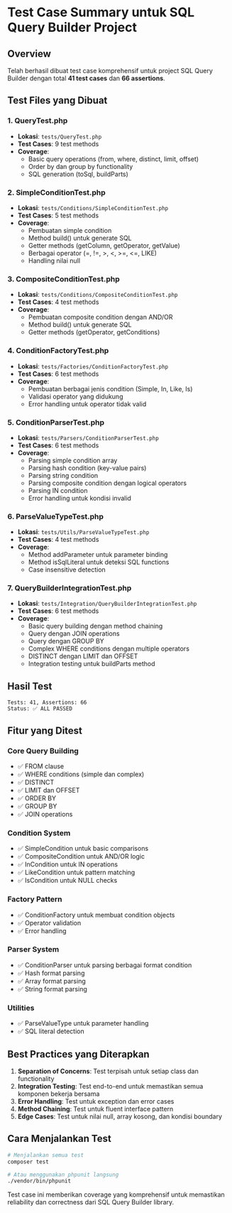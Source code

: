 # Test Case Summary untuk SQL Query Builder Project

## Overview
Telah berhasil dibuat test case komprehensif untuk project SQL Query Builder dengan total **41 test cases** dan **66 assertions**.

## Test Files yang Dibuat

### 1. QueryTest.php
- **Lokasi**: `tests/QueryTest.php`
- **Test Cases**: 9 test methods
- **Coverage**: 
  - Basic query operations (from, where, distinct, limit, offset)
  - Order by dan group by functionality
  - SQL generation (toSql, buildParts)

### 2. SimpleConditionTest.php
- **Lokasi**: `tests/Conditions/SimpleConditionTest.php`
- **Test Cases**: 5 test methods
- **Coverage**:
  - Pembuatan simple condition
  - Method build() untuk generate SQL
  - Getter methods (getColumn, getOperator, getValue)
  - Berbagai operator (=, !=, >, <, >=, <=, LIKE)
  - Handling nilai null

### 3. CompositeConditionTest.php
- **Lokasi**: `tests/Conditions/CompositeConditionTest.php`
- **Test Cases**: 4 test methods
- **Coverage**:
  - Pembuatan composite condition dengan AND/OR
  - Method build() untuk generate SQL
  - Getter methods (getOperator, getConditions)

### 4. ConditionFactoryTest.php
- **Lokasi**: `tests/Factories/ConditionFactoryTest.php`
- **Test Cases**: 6 test methods
- **Coverage**:
  - Pembuatan berbagai jenis condition (Simple, In, Like, Is)
  - Validasi operator yang didukung
  - Error handling untuk operator tidak valid

### 5. ConditionParserTest.php
- **Lokasi**: `tests/Parsers/ConditionParserTest.php`
- **Test Cases**: 6 test methods
- **Coverage**:
  - Parsing simple condition array
  - Parsing hash condition (key-value pairs)
  - Parsing string condition
  - Parsing composite condition dengan logical operators
  - Parsing IN condition
  - Error handling untuk kondisi invalid

### 6. ParseValueTypeTest.php
- **Lokasi**: `tests/Utils/ParseValueTypeTest.php`
- **Test Cases**: 4 test methods
- **Coverage**:
  - Method addParameter untuk parameter binding
  - Method isSqlLiteral untuk deteksi SQL functions
  - Case insensitive detection

### 7. QueryBuilderIntegrationTest.php
- **Lokasi**: `tests/Integration/QueryBuilderIntegrationTest.php`
- **Test Cases**: 6 test methods
- **Coverage**:
  - Basic query building dengan method chaining
  - Query dengan JOIN operations
  - Query dengan GROUP BY
  - Complex WHERE conditions dengan multiple operators
  - DISTINCT dengan LIMIT dan OFFSET
  - Integration testing untuk buildParts method

## Hasil Test
```
Tests: 41, Assertions: 66
Status: ✅ ALL PASSED
```

## Fitur yang Ditest

### Core Query Building
- ✅ FROM clause
- ✅ WHERE conditions (simple dan complex)
- ✅ DISTINCT
- ✅ LIMIT dan OFFSET
- ✅ ORDER BY
- ✅ GROUP BY
- ✅ JOIN operations

### Condition System
- ✅ SimpleCondition untuk basic comparisons
- ✅ CompositeCondition untuk AND/OR logic
- ✅ InCondition untuk IN operations
- ✅ LikeCondition untuk pattern matching
- ✅ IsCondition untuk NULL checks

### Factory Pattern
- ✅ ConditionFactory untuk membuat condition objects
- ✅ Operator validation
- ✅ Error handling

### Parser System
- ✅ ConditionParser untuk parsing berbagai format condition
- ✅ Hash format parsing
- ✅ Array format parsing
- ✅ String format parsing

### Utilities
- ✅ ParseValueType untuk parameter handling
- ✅ SQL literal detection

## Best Practices yang Diterapkan

1. **Separation of Concerns**: Test terpisah untuk setiap class dan functionality
2. **Integration Testing**: Test end-to-end untuk memastikan semua komponen bekerja bersama
3. **Error Handling**: Test untuk exception dan error cases
4. **Method Chaining**: Test untuk fluent interface pattern
5. **Edge Cases**: Test untuk nilai null, array kosong, dan kondisi boundary

## Cara Menjalankan Test

```bash
# Menjalankan semua test
composer test

# Atau menggunakan phpunit langsung
./vendor/bin/phpunit
```

Test case ini memberikan coverage yang komprehensif untuk memastikan reliability dan correctness dari SQL Query Builder library.
